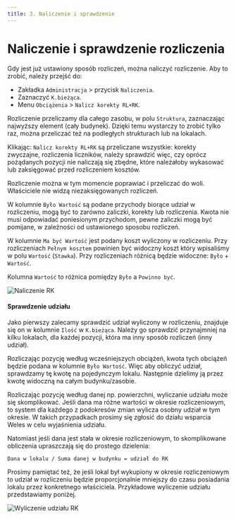 ```yaml
---
title: 3. Naliczenie i sprawdzenie
---
```


# Naliczenie i sprawdzenie rozliczenia

Gdy jest już ustawiony sposób rozliczeń, można naliczyć rozliczenie. Aby to zrobić, należy przejść do:

- Zakładka `Administracja` > przycisk `Naliczenia`.
- Zaznaczyć `K.bieżąca`.
- Menu `Obciążenia` > `Nalicz korekty RL+RK`.

Rozliczenie przeliczamy dla całego zasobu, w polu `Struktura`, zaznaczając najwyższy element (cały budynek). Dzięki temu wystarczy to zrobić tylko raz, można przeliczać też na podległych strukturach lub na lokalach.

Klikając: `Nalicz korekty RL+RK` są przeliczane wszystkie: korekty zwyczajne, rozliczenia liczników, należy sprawdzić więc, czy oprócz pożądanych pozycji nie naliczają się zbędne, które należałoby wykasować lub zaksięgować przed rozliczeniem kosztów.

Rozliczenie można w tym momencie poprawiać i przeliczać do woli. Właściciele nie widzą niezaksięgowanych rozliczeń.

W kolumnie `Było Wartość` są podane przychody biorące udział w rozliczeniu, mogą być to zarówno zaliczki, korekty lub rozliczenia. Kwota nie musi odpowiadać poniesionym przychodom, pewne zaliczki mogą być pomijane, w zależności od ustawionego sposobu rozliczeń.

W kolumnie `Ma być Wartość` jest podany koszt wyliczony w rozliczeniu. Przy rozliczeniach `Pełnym kosztem` powinien być widoczny koszt który wpisaliśmy w polu `Wartość` (`Stawka`). Przy rozliczeniach różnicą będzie widoczne: `Było` + `Wartość`.

Kolumna `Wartość` to różnica pomiędzy `Było` a `Powinno być`.

![Naliczenie RK](naliczenieRK.gif)

#### Sprawdzenie udziału

Jako pierwszy zalecamy sprawdzić udział wyliczony w rozliczeniu, znajduje się on w kolumnie `Ilość` w `K.bieżąca`. Należy go sprawdzić przynajmniej na kilku lokalach, dla każdej pozycji, która ma inny sposób rozliczeń (inny udział).

Rozliczając pozycję według wcześniejszych obciążeń, kwota tych obciążeń będzie podana w kolumnie `Było Wartość`. Więc aby obliczyć udział, sprawdzamy tę kwotę na pojedynczym lokalu. Następnie dzielimy ją przez kwotę widoczną na całym budynku/zasobie.

Rozliczając pozycję według danej np. powierzchni, wyliczanie udziału może się skomplikować. Jeśli dana ma różne wartości w okresie rozliczeniowym, to system dla każdego z podokresów zmian wylicza osobny udział w tym okresie. W takich przypadkach prosimy się zgłosić do działu wsparcia Weles w celu wyjaśnienia udziału.

Natomiast jeśli dana jest stała w okresie rozliczeniowym, to skomplikowane obliczenia upraszczają się do prostego dzielenia:

````
Dana w lokalu / Suma danej w budynku = udział do RK
````

Prosimy pamiętać też, że jeśli lokal był wykupiony w okresie rozliczeniowym to udział w rozliczeniu będzie proporcjonalnie mniejszy do czasu posiadania lokalu przez konkretnego właściciela. Przykładowe wyliczenie udziału przedstawiamy poniżej.

![Wyliczenie udziału RK](wyliczeniuudzialuRK.gif)